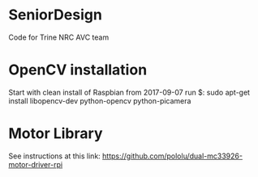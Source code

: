 # SeniorDesign
Code for Trine NRC AVC team

# OpenCV installation
Start with clean install of Raspbian from 2017-09-07
run $: sudo apt-get install libopencv-dev python-opencv python-picamera

# Motor Library
See instructions at this link: https://github.com/pololu/dual-mc33926-motor-driver-rpi
